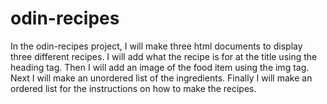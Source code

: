 # odin-recipes
In the odin-recipes project, I will make three html documents to display three different recipes. I will add what the recipe is for at the title using the heading tag. Then I will add an image of the food item using the img tag. Next I will make an unordered list of the ingredients. Finally I will make an ordered list for the instructions on how to make the recipes.